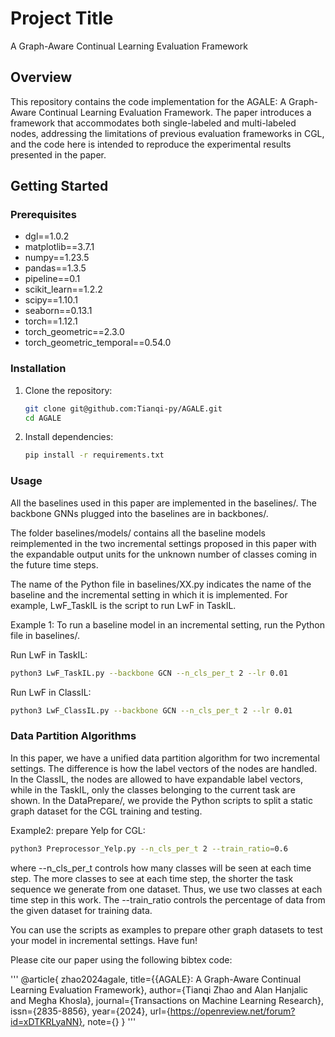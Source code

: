 # Project Title

A Graph-Aware Continual Learning Evaluation Framework

## Overview

This repository contains the code implementation for the AGALE: A Graph-Aware Continual Learning Evaluation Framework. The paper introduces a framework that accommodates both single-labeled and multi-labeled nodes, addressing the limitations of previous evaluation frameworks in CGL, and the code here is intended to reproduce the experimental results presented in the paper.

## Getting Started

### Prerequisites

- dgl==1.0.2
- matplotlib==3.7.1
- numpy==1.23.5
- pandas==1.3.5
- pipeline==0.1
- scikit_learn==1.2.2
- scipy==1.10.1
- seaborn==0.13.1
- torch==1.12.1
- torch_geometric==2.3.0
- torch_geometric_temporal==0.54.0

### Installation

1. Clone the repository:

    ```bash
    git clone git@github.com:Tianqi-py/AGALE.git
    cd AGALE
    ```

2. Install dependencies:

    ```bash
    pip install -r requirements.txt
    ```

### Usage

All the baselines used in this paper are implemented in the baselines/. The backbone GNNs plugged into the baselines are in backbones/. 

The folder baselines/models/ contains all the baseline models reimplemented in the two incremental settings proposed in this paper with the expandable output units for the unknown number of classes coming in the future time steps.

The name of the Python file in baselines/XX.py indicates the name of the baseline and the incremental setting in which it is implemented. For example, LwF_TaskIL is the script to run LwF in TaskIL.

Example 1: To run a baseline model in an incremental setting, run the Python file in baselines/.

Run LwF in TaskIL:

```bash
python3 LwF_TaskIL.py --backbone GCN --n_cls_per_t 2 --lr 0.01
```

Run LwF in ClassIL:

```bash
python3 LwF_ClassIL.py --backbone GCN --n_cls_per_t 2 --lr 0.01
```

### Data Partition Algorithms
In this paper, we have a unified data partition algorithm for two incremental settings. The difference is how the label vectors of the nodes are handled. In the ClassIL, the nodes are allowed to have expandable label vectors, while in the TaskIL, only the classes belonging to the current task are shown. In the DataPrepare/, we provide the Python scripts to split a static graph dataset for the CGL training and testing. 

Example2: prepare Yelp for CGL:

```bash
python3 Preprocessor_Yelp.py --n_cls_per_t 2 --train_ratio=0.6
```

where --n_cls_per_t controls how many classes will be seen at each time step. The more classes to see at each time step, the shorter the task sequence we generate from one dataset. Thus, we use two classes at each time step in this work. The --train_ratio controls the percentage of data from the given dataset for training data.

You can use the scripts as examples to prepare other graph datasets to test your model in incremental settings. Have fun!


Please cite our paper using the following bibtex code:

'''
@article{
zhao2024agale,
title={{AGALE}: A Graph-Aware Continual Learning Evaluation Framework},
author={Tianqi Zhao and Alan Hanjalic and Megha Khosla},
journal={Transactions on Machine Learning Research},
issn={2835-8856},
year={2024},
url={https://openreview.net/forum?id=xDTKRLyaNN},
note={}
}
'''


